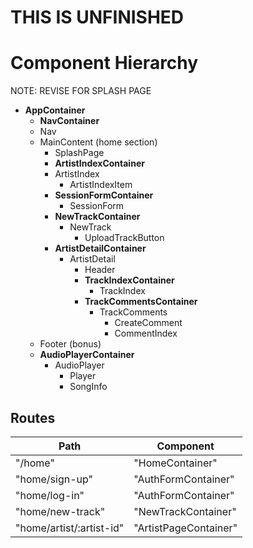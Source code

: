 # THIS IS UNFINISHED


















# Component Hierarchy

NOTE: REVISE FOR SPLASH PAGE

- **AppContainer**
  - **NavContainer**
  - Nav
  - MainContent (home section)
    - SplashPage
    - **ArtistIndexContainer**
    - ArtistIndex
      - ArtistIndexItem
    - **SessionFormContainer**
      - SessionForm
    - **NewTrackContainer**
      - NewTrack
        - UploadTrackButton
    - **ArtistDetailContainer**
      - ArtistDetail
        - Header
        - **TrackIndexContainer**
          - TrackIndex
        - **TrackCommentsContainer**
          - TrackComments
            - CreateComment
            - CommentIndex
  - Footer (bonus)
  - **AudioPlayerContainer**
    - AudioPlayer
      - Player
      - SongInfo


## Routes

|Path   | Component   |
|-------|-------------|
| "/home" | "HomeContainer" |
| "home/sign-up" | "AuthFormContainer" |
| "home/log-in" | "AuthFormContainer" |
| "home/new-track" | "NewTrackContainer" |
| "home/artist/:artist-id" | "ArtistPageContainer" |
